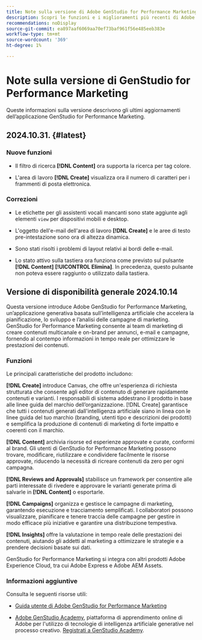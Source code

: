 ```yaml
---
title: Note sulla versione di Adobe GenStudio for Performance Marketing
description: Scopri le funzioni e i miglioramenti più recenti di Adobe GenStudio for Performance Marketing.
recommendations: noDisplay
source-git-commit: ea897aaf6069aa70ef73baf961f56e485eeb383e
workflow-type: tm+mt
source-wordcount: '369'
ht-degree: 1%

---
```


# Note sulla versione di GenStudio for Performance Marketing

Queste informazioni sulla versione descrivono gli ultimi aggiornamenti dell’applicazione GenStudio for Performance Marketing.

## 2024.10.31.  {#latest}

### Nuove funzioni

* Il filtro di ricerca **[!DNL Content]** ora supporta la ricerca per tag colore.  <!-- GS-5501 -->

* L&#39;area di lavoro **[!DNL Create]** visualizza ora il numero di caratteri per i frammenti di posta elettronica. <!-- GS-5819 -->

### Correzioni

* Le etichette per gli assistenti vocali mancanti sono state aggiunte agli elementi `view` per dispositivi mobili e desktop. <!-- GS-5624 4729 -->

* L&#39;oggetto dell&#39;e-mail dell&#39;area di lavoro **[!DNL Create]** e le aree di testo pre-intestazione sono ora di altezza dinamica. <!-- GS-6258 -->

* Sono stati risolti i problemi di layout relativi ai bordi delle e-mail. <!-- GS-6631 -->

* Lo stato attivo sulla tastiera ora funziona come previsto sul pulsante **[!DNL Content]** **[!UICONTROL Elimina]**. In precedenza, questo pulsante non poteva essere raggiunto o utilizzato dalla tastiera.  <!-- GS-4065 -->

## Versione di disponibilità generale 2024.10.14

Questa versione introduce Adobe GenStudio for Performance Marketing, un’applicazione generativa basata sull’intelligenza artificiale che accelera la pianificazione, lo sviluppo e l’analisi delle campagne di marketing. GenStudio for Performance Marketing consente ai team di marketing di creare contenuti multicanale e on-brand per annunci, e-mail e campagne, fornendo al contempo informazioni in tempo reale per ottimizzare le prestazioni dei contenuti.

### Funzioni

Le principali caratteristiche del prodotto includono:

**[!DNL Create]** introduce Canvas, che offre un&#39;esperienza di richiesta strutturata che consente agli editor di contenuto di generare rapidamente contenuti e varianti. I responsabili di sistema addestrano il prodotto in base alle linee guida del marchio dell’organizzazione. [!DNL Create] garantisce che tutti i contenuti generati dall&#39;intelligenza artificiale siano in linea con le linee guida del tuo marchio (branding, utenti tipo e descrizioni dei prodotti) e semplifica la produzione di contenuti di marketing di forte impatto e coerenti con il marchio.

**[!DNL Content]** archivia risorse ed esperienze approvate e curate, conformi al brand. Gli utenti di GenStudio for Performance Marketing possono trovare, modificare, riutilizzare e condividere facilmente le risorse approvate, riducendo la necessità di ricreare contenuti da zero per ogni campagna.

**[!DNL Reviews and Approvals]** stabilisce un framework per consentire alle parti interessate di rivedere e approvare le varianti generate prima di salvarle in **[!DNL Content]** o esportarle.

**[!DNL Campaigns]** organizza e gestisce le campagne di marketing, garantendo esecuzione e tracciamento semplificati. I collaboratori possono visualizzare, pianificare e tenere traccia delle campagne per gestire in modo efficace più iniziative e garantire una distribuzione tempestiva.

**[!DNL Insights]** offre la valutazione in tempo reale delle prestazioni dei contenuti, aiutando gli addetti al marketing a ottimizzare le strategie e a prendere decisioni basate sui dati.

GenStudio for Performance Marketing si integra con altri prodotti Adobe Experience Cloud, tra cui Adobe Express e Adobe AEM Assets.

### Informazioni aggiuntive

Consulta le seguenti risorse utili:

* [Guida utente di Adobe GenStudio for Performance Marketing](https://experienceleague.adobe.com/en/docs/genstudio/user-guide/home)

* [Adobe GenStudio Academy](genstudioacademy.md), piattaforma di apprendimento online di Adobe per l&#39;utilizzo di tecnologie di intelligenza artificiale generative nel processo creativo. [Registrati a GenStudio Academy](http://adobe.ly/genstudioacademyregistration).
